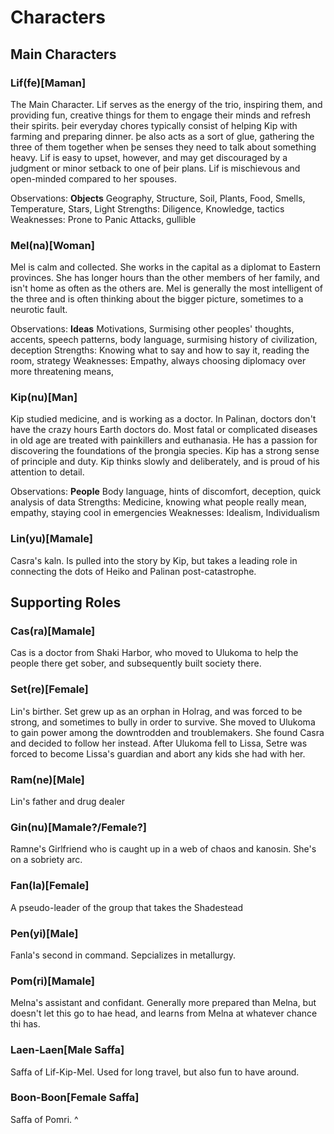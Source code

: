 # Characters

## Main Characters

### Lif(fe)[Maman]

The Main Character. Lif serves as the energy of the trio, inspiring them, and providing fun, creative things for them to engage their minds and refresh their spirits. þeir everyday chores typically consist of helping Kip with farming and preparing dinner. þe also acts as a sort of glue, gathering the three of them together when þe senses they need to talk about something heavy. Lif is easy to upset, however, and may get discouraged by a judgment or minor setback to one of þeir plans. Lif is mischievous and open-minded compared to her spouses.

Observations: **Objects** Geography, Structure, Soil, Plants, Food, Smells, Temperature, Stars, Light
Strengths: Diligence, Knowledge, tactics
Weaknesses: Prone to Panic Attacks, gullible

### Mel(na)[Woman]

Mel is calm and collected. She works in the capital as a diplomat to Eastern provinces. She has longer hours than the other members of her family, and isn't home as often as the others are. Mel is generally the most intelligent of the three and is often thinking about the bigger picture, sometimes to a neurotic fault.

Observations: **Ideas** Motivations, Surmising other peoples' thoughts, accents, speech patterns, body language, surmising history of civilization, deception
Strengths: Knowing what to say and how to say it, reading the room, strategy
Weaknesses: Empathy, always choosing diplomacy over more threatening means,

### Kip(nu)[Man]

Kip studied medicine, and is working as a doctor. In Palinan, doctors don't have the crazy hours Earth doctors do. Most fatal or complicated diseases in old age are treated with painkillers and euthanasia. He has a passion for discovering the foundations of the þrongia species. Kip has a strong sense of principle and duty. Kip thinks slowly and deliberately, and is proud of his attention to detail.

Observations: **People** Body language, hints of discomfort, deception, quick analysis of data
Strengths: Medicine, knowing what people really mean, empathy, staying cool in emergencies
Weaknesses: Idealism, Individualism

### Lin(yu)[Mamale]

Casra's kaln. Is pulled into the story by Kip, but takes a leading role in connecting the dots of Heiko and Palinan post-catastrophe.

## Supporting Roles

### Cas(ra)[Mamale]

Cas is a doctor from Shaki Harbor, who moved to Ulukoma to help the people there get sober, and subsequently built society there.

### Set(re)[Female]

Lin's birther. Set grew up as an orphan in Holrag, and was forced to be strong, and sometimes to bully in order to survive. She moved to Ulukoma
to gain power among the downtrodden and troublemakers. She found Casra and decided to follow her instead. After Ulukoma fell to Lissa, Setre was forced to become Lissa's guardian and abort any kids she had with her.

### Ram(ne)[Male]

Lin's father and drug dealer

### Gin(nu)[Mamale?/Female?]

Ramne's Girlfriend who is caught up in a web of chaos and kanosin. She's on a sobriety arc.

### Fan(la)[Female]

A pseudo-leader of the group that takes the Shadestead

### Pen(yi)[Male]

Fanla's second in command. Sepcializes in metallurgy.

### Pom(ri)[Mamale]

Melna's assistant and confidant. Generally more prepared than Melna, but doesn't let this go to hae head, and learns from Melna at whatever chance thi has.

### Laen-Laen[Male Saffa]

Saffa of Lif-Kip-Mel. Used for long travel, but also fun to have around.

### Boon-Boon[Female Saffa]

Saffa of Pomri. ^
